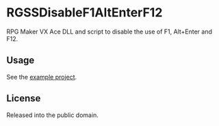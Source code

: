 # RGSSDisableF1AltEnterF12
RPG Maker VX Ace DLL and script to disable the use of F1, Alt+Enter and F12.

## Usage
See the [example project](https://www.dropbox.com/s/q2wvwu6l8e4i2q9/DisableF1AltEnterF12.zip?dl=1).

## License
Released into the public domain.
